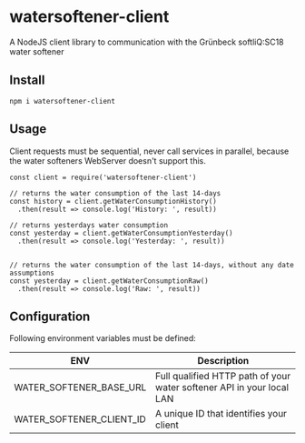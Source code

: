 # watersoftener-client
A NodeJS client library to communication with the Grünbeck softliQ:SC18 water softener

## Install
```
npm i watersoftener-client
```

## Usage
Client requests must be sequential, never call services in parallel, because the water softeners WebServer doesn't support this.
```
const client = require('watersoftener-client')

// returns the water consumption of the last 14-days
const history = client.getWaterConsumptionHistory()
  .then(result => console.log('History: ', result))

// returns yesterdays water consumption
const yesterday = client.getWaterConsumptionYesterday()
  .then(result => console.log('Yesterday: ', result))
 

// returns the water consumption of the last 14-days, without any date assumptions
const yesterday = client.getWaterConsumptionRaw()
  .then(result => console.log('Raw: ', result))

```

## Configuration
Following environment variables must be defined:

| ENV | Description |
| --- | ----------- |
| WATER_SOFTENER_BASE_URL | Full qualified HTTP path of your water softener API in your local LAN |
| WATER_SOFTENER_CLIENT_ID | A unique ID that identifies your client |



